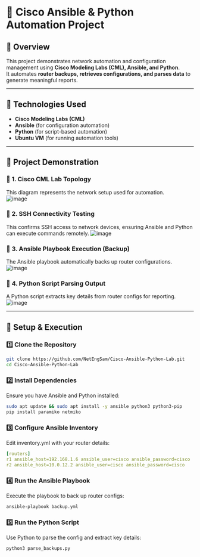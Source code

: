  # 🚀 Cisco Ansible & Python Automation Project

## 📌 Overview
This project demonstrates network automation and configuration management using **Cisco Modeling Labs (CML), Ansible, and Python**.  
It automates **router backups, retrieves configurations, and parses data** to generate meaningful reports.

---

## 🚩 Technologies Used
- **Cisco Modeling Labs (CML)**
- **Ansible** (for configuration automation)
- **Python** (for script-based automation)
- **Ubuntu VM** (for running automation tools)

---

## 📸 Project Demonstration
### 🔹 **1. Cisco CML Lab Topology**
This diagram represents the network setup used for automation.  
![image](https://github.com/user-attachments/assets/e01c1e09-8704-43f4-8ed6-059f8a1b4fec)

### 🔹 **2. SSH Connectivity Testing**
This confirms SSH access to network devices, ensuring Ansible and Python can execute commands remotely.
![image](https://github.com/user-attachments/assets/85c21074-8ec0-45ad-b432-7aad692bba3d)

### 🔹 **3. Ansible Playbook Execution (Backup)**
The Ansible playbook automatically backs up router configurations. 
![image](https://github.com/user-attachments/assets/83489ede-a00e-4f8f-9b31-598061d0b31b)

### 🔹 **4. Python Script Parsing Output**
A Python script extracts key details from router configs for reporting. 
![image](https://github.com/user-attachments/assets/290ff6a2-0c4f-4b96-a859-e7218271aa34)

---
## 🔧 Setup & Execution

### 1️⃣ Clone the Repository
```bash
git clone https://github.com/NetEngSam/Cisco-Ansible-Python-Lab.git
cd Cisco-Ansible-Python-Lab
```
### 2️⃣ Install Dependencies
Ensure you have Ansible and Python installed:
```bash
sudo apt update && sudo apt install -y ansible python3 python3-pip
pip install paramiko netmiko
```
### 3️⃣ Configure Ansible Inventory
Edit inventory.yml with your router details:
```yml
[routers]
r1 ansible_host=192.168.1.6 ansible_user=cisco ansible_password=cisco
r2 ansible_host=10.0.12.2 ansible_user=cisco ansible_password=cisco
```
### 4️⃣ Run the Ansible Playbook
Execute the playbook to back up router configs:
```bash
ansible-playbook backup.yml
```
### 5️⃣ Run the Python Script
Use Python to parse the config and extract key details:
```bash
python3 parse_backups.py
```











